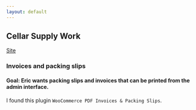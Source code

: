 ```yaml
---
layout: default
---
```


## Cellar Supply Work

[Site](https://www.cellarsupply.com)

### Invoices and packing slips

#### Goal: Eric wants packing slips and invoices that can be printed from the admin interface.

I found this plugin `WooCommerce PDF Invoices & Packing Slips`.
